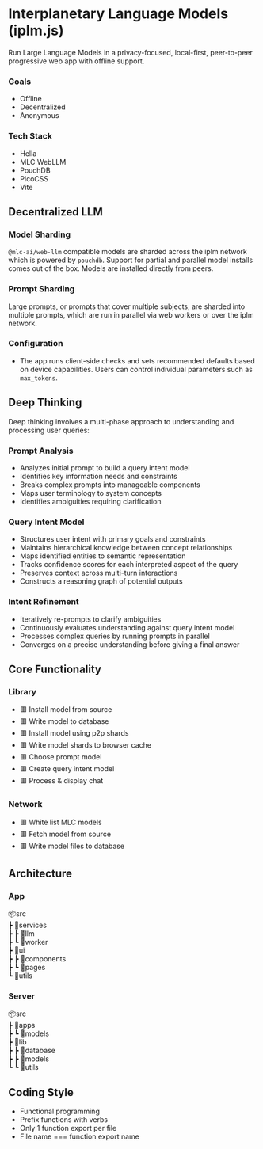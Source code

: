 # Interplanetary Language Models (iplm.js)

Run Large Language Models in a privacy-focused, local-first, peer-to-peer progressive web app with offline support.

### Goals

- Offline
- Decentralized
- Anonymous

### Tech Stack

- Hella
- MLC WebLLM
- PouchDB
- PicoCSS
- Vite 

## Decentralized LLM

### Model Sharding

`@mlc-ai/web-llm` compatible models are sharded across the iplm network which is powered by `pouchdb`. Support for partial and parallel model installs comes out of the box. Models are installed directly from peers.

### Prompt Sharding

Large prompts, or prompts that cover multiple subjects, are sharded into multiple prompts, which are run in parallel via web workers or over the iplm network.

### Configuration

- The app runs client-side checks and sets recommended defaults based on device capabilities. Users can control individual parameters such as `max_tokens`.

## Deep Thinking 

Deep thinking involves a multi-phase approach to understanding and processing user queries:

### Prompt Analysis

- Analyzes initial prompt to build a query intent model
- Identifies key information needs and constraints
- Breaks complex prompts into manageable components
- Maps user terminology to system concepts
- Identifies ambiguities requiring clarification

### Query Intent Model

- Structures user intent with primary goals and constraints
- Maintains hierarchical knowledge between concept relationships
- Maps identified entities to semantic representation
- Tracks confidence scores for each interpreted aspect of the query
- Preserves context across multi-turn interactions
- Constructs a reasoning graph of potential outputs

### Intent Refinement

- Iteratively re-prompts to clarify ambiguities
- Continuously evaluates understanding against query intent model
- Processes complex queries by running prompts in parallel
- Converges on a precise understanding before giving a final answer

## Core Functionality

### Library

- 🟥 Install model from source
- 🟥 Write model to database
- 🟥 Install model using p2p shards
- 🟥 Write model shards to browser cache
- 🟥 Choose prompt model
- 🟥 Create query intent model
- 🟥 Process & display chat

### Network

- 🟥 White list MLC models
- 🟥 Fetch model from source
- 🟥 Write model files to database 

## Architecture

### App

📦src    
 ┣ 📂services  
 ┣ ┣ 📂llm  
 ┣ ┗ 📂worker  
 ┣ 📂ui  
 ┣ ┣ 📂components  
 ┣ ┗ 📂pages  
 ┗ 📂utils  

### Server

📦src      
 ┣ 📂apps  
 ┣ ┗ 📂models  
 ┣ 📂lib  
 ┣ ┣ 📂database  
 ┣ ┣ 📂models  
 ┗ ┗ 📂utils  

 ## Coding Style
 - Functional programming
 - Prefix functions with verbs
 - Only 1 function export per file
 - File name === function export name